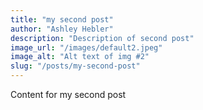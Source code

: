 ```yaml
---
title: "my second post"
author: "Ashley Hebler"
description: "Description of second post"
image_url: "/images/default2.jpeg"
image_alt: "Alt text of img #2"
slug: "/posts/my-second-post"
---
```


Content for my second post